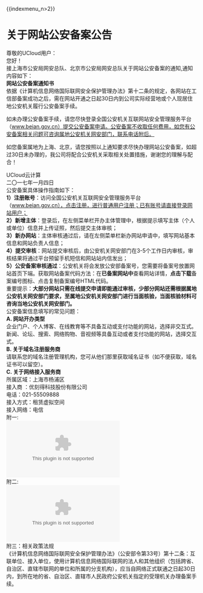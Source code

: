 {{indexmenu_n>2}}

# 关于网站公安备案公告

尊敬的UCloud用户：  
您好！  
接上海市公安局网安总队、北京市公安局网安总队关于网站公安备案的通知,通知内容如下：  
**网站公安备案通知书**  
依据《计算机信息网络国际联网安全保护管理办法》第十二条的规定，各网站在工信部备案成功之后，需在网站开通之日起30日内到公司实际经营地或个人现居住地公安机关履行公安备案手续。  

如未办理公安备案手续，请您尽快登录全国公安机关互联网站安全管理服务平台（www.beian.gov.cn）提交公安备案申请。公安备案不收取任何费用，如您有公安备案相关问题可咨询属地公安机关网安部门，联系电话附后。  

如您备案属地为上海、北京，请您按照以上通知要求尽快办理网站公安备案，如超过30日未办理的，我公司将配合公安机关采取相关处置措施，谢谢您的理解与配合！  

UCloud云计算  
二〇一七年一月四日  
公安备案具体操作指南如下：  
**1）注册账号**：访问全国公安机关互联网安全管理服务平台（www.beian.gov.cn），点击注册，进行普通用户注册；已有账号请直接登录网站用户；  
**2）新增主体**：登录后，在左侧菜单栏开办主体管理中，根据提示填写主体（个人或单位）信息并上传证照，然后提交主体审核；  
**3）新办网站**：主体审核通过后，请在左侧菜单栏新办网站申请中，填写网站基本信息和网站负责人信息；  
**4）提交审核**：网站提交审核后，由公安机关网安部门在3-5个工作日内审核，审核结果将通过平台预留手机短信和网站站内信发出；  
**5）公安备案审核通过**：公安机关将会发放公安部备案号，您需要将备案号放置网站首页下端。获取网站备案代码方法：在**已备案网站中**查看网站详情，**点击下载**备案编号图标、点击复制备案编号HTML代码。  
重要提示：**大部分网站只需在线提交申请即能通过审核，少部分网站还需根据属地公安机关网安部门要求，至属地公安机关网安部门进行当面核验，当面核验材料可咨询当地公安机关网安部门。**  
公安备案信息填写的常见问题：  
**A. 网站开办类型**  
企业门户、个人博客、在线教育等不具备互动或支付功能的网站，选择非交互式。  
新闻、论坛、搜索、网络购物、音视频等具备互动或者支付功能的网站，选择交互式。  
**B. 关于域名注册服务商**  
请联系您的域名注册管理机构，您可从他们那里获取域名证书（如不便获取，域名证书可以留空）。  
**C. 关于网络接入服务商**  
所属区域：上海市杨浦区  
接入商 ：优刻得科技股份有限公司  
电话：021-55509888  
接入方式：租赁虚拟空间  
接入网络：电信  
附一:  
![](/images/notice/上海市各区县公安机关网安部门联系方式.xlsx)  
附二:  
![](/images/notice/北京市各区县公安机关网安部门联系方式.xlsx)  
附三：相关政策法规  
《计算机信息网络国际联网安全保护管理办法》（公安部令第33号）第十二条：互联单位、接入单位，使用计算机信息网络国际联网的法人和其他组织（包括跨省、自治区、直辖市联网的单位和所属的分支机构），应当自网络正式联通之日起30日内，到所在地的省、自治区、直辖市人民政府公安机关指定的受理机关办理备案手续。
